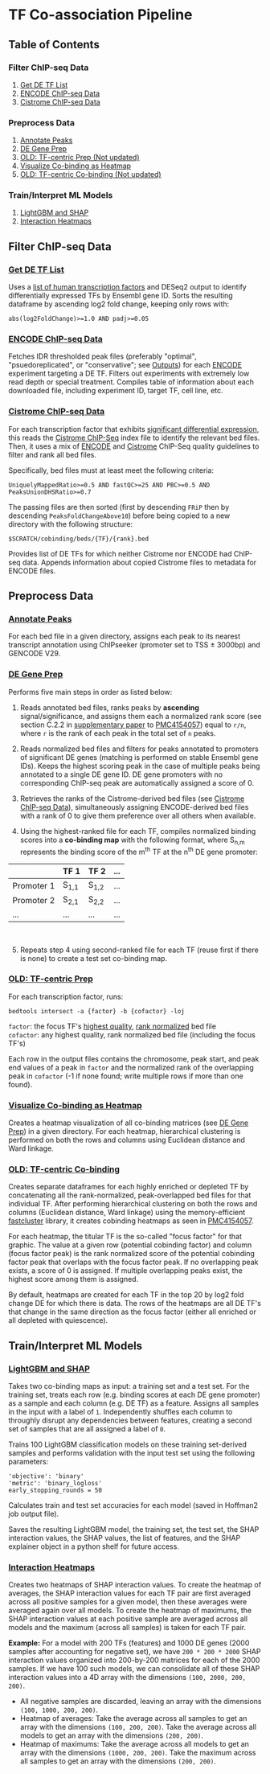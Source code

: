 # **TF Co-association Pipeline**

## **Table of Contents**
### Filter ChIP-seq Data
1. [Get DE TF List](#get-de-tf-list)
1. [ENCODE ChIP-seq Data](#encode-chip-seq-data)
1. [Cistrome ChIP-seq Data](#de-tfs-chip-seq-data)

### Preprocess Data
1. [Annotate Peaks](#annotate-peaks)
1. [DE Gene Prep](#de-gene-prep)
1. [OLD: TF-centric Prep (Not updated)](#tf-centric-approach)
1. [Visualize Co-binding as Heatmap](#Visualize-Co-binding-as-Heatmap)
1. [OLD: TF-centric Co-binding (Not updated)](#old:-tf-centric-co-binding)

### Train/Interpret ML Models
1. [LightGBM and SHAP](#lightgbm-and-shap)
1. [Interaction Heatmaps](#interaction-heatmaps)


## **Filter ChIP-seq Data**
### [**Get DE TF List**](getBeds/mergeDEandTF.R)

Uses a [list of human transcription factors](http://humantfs.ccbr.utoronto.ca/download.php) and DESeq2 output to identify differentially expressed TFs by Ensembl gene ID. Sorts the resulting dataframe by ascending log2 fold change, keeping only rows with:  

    abs(log2FoldChange)>=1.0 AND padj>=0.05

### [**ENCODE ChIP-seq Data**](getBeds/encode.py)

Fetches IDR thresholded peak files (preferably "optimal", "psuedoreplicated", or "conservative"; see [Outputs](https://www.encodeproject.org/chip-seq/transcription_factor/#outputs)) for each [ENCODE](https://www.encodeproject.org/) experiment targeting a DE TF. Filters out experiments with extremely low read depth or special treatment. Compiles table of information about each downloaded file, including experiment ID, target TF, cell line, etc.

### [**Cistrome ChIP-seq Data**](getBeds/qualityBeds.R)

For each transcription factor that exhibits [significant differential expression](#get-de-tf-list), this reads the [Cistrome ChIP-Seq](http://cistrome.org/db) index file to identify the relevant bed files. Then, it uses a mix of [ENCODE](https://www.encodeproject.org/data-standards/terms/) and [Cistrome](http://cistrome.org/db/#/about) ChIP-Seq quality guidelines to filter and rank all bed files. 

Specifically, bed files must at least meet the following criteria:

    UniquelyMappedRatio>=0.5 AND fastQC>=25 AND PBC>=0.5 AND PeaksUnionDHSRatio>=0.7 

The passing files are then sorted (first by descending `FRiP` then by descending `PeaksFoldChangeAbove10`) before being copied to a new directory with the following structure:

    $SCRATCH/cobinding/beds/{TF}/{rank}.bed

Provides list of DE TFs for which neither Cistrome nor ENCODE had ChIP-seq data. Appends information about copied Cistrome files to metadata for ENCODE files.


## **Preprocess Data**

### [**Annotate Peaks**](preprocess/peakAnno.R)
For each bed file in a given directory, assigns each peak to its nearest transcript annotation using ChIPseeker (promoter set to TSS &#xb1; 3000bp) and GENCODE V29.

### [**DE Gene Prep**](preprocess/prep.py)
Performs five main steps in order as listed below:

1. Reads annotated bed files, ranks peaks by **ascending** signal/significance, and assigns them each a normalized rank score (see section C.2.2 in [supplementary paper](https://www.ncbi.nlm.nih.gov/pmc/articles/PMC4154057/bin/NIHMS541492-supplement-Supplementary_Material.pdf) to [PMC4154057](https://www.ncbi.nlm.nih.gov/pmc/articles/PMC4154057/)) equal to `r/n`, where `r` is the rank of each peak in the total set of `n` peaks.

1. Reads normalized bed files and filters for peaks annotated to promoters of significant DE genes (matching is performed on stable Ensembl gene IDs). Keeps the highest scoring peak in the case of multiple peaks being annotated to a single DE gene ID. DE gene promoters with no corresponding ChIP-seq peak are automatically assigned a score of 0.

1. Retrieves the ranks of the Cistrome-derived bed files (see [Cistrome ChIP-seq Data](#cistrome-ChIP-seq-Data)), simultaneously assigning ENCODE-derived bed files with a rank of 0 to give them preference over all others when available.

1. Using the highest-ranked file for each TF, compiles normalized binding scores into a **co-binding map** with the following format, where S<sub>n,m</sub> represents the binding score of the m<sup>th</sup> TF at the n<sup>th</sup> DE gene promoter:
<center>

&nbsp;     | TF 1            | TF 2            | ...
-----------|-----------------|-----------------|----
Promoter 1 | S<sub>1,1</sub> | S<sub>1,2</sub> | ...
Promoter 2 | S<sub>2,1</sub> | S<sub>2,2</sub> | ...
...        | ...             | ...             | ...

</center>
&nbsp;  

5. Repeats step 4 using second-ranked file for each TF (reuse first if there is none) to create a test set co-binding map.

### [**OLD**: TF-centric Prep](preprocess/peakOverlap.py)

For each transcription factor, runs:

    bedtools intersect -a {factor} -b {cofactor} -loj

`factor`: the focus TF's [highest quality](#qualityBedsR), [rank normalized](#normalizepy) bed file  
`cofactor`: any highest quality, rank normalized bed file (including the focus TF's)

Each row in the output files contains the chromosome, peak start, and peak end values of a peak in `factor` and the normalized rank of the overlapping peak in `cofactor` (-1 if none found; write multiple rows if more than one found).

### [**Visualize Co-binding as Heatmap**](cobindMaps/cobindMap.r)
Creates a heatmap visualization of all co-binding matrices (see [DE Gene Prep](#DE-gene-prep)) in a given directory. For each heatmap, hierarchical clustering is performed on both the rows and columns using Euclidean distance and Ward linkage.

### [**OLD**: TF-centric Co-binding](cobindMaps/cobindOld.R)
Creates separate dataframes for each highly enriched or depleted TF by concatenating all the rank-normalized, peak-overlapped bed files for that individual TF. After performing hierarchical clustering on both the rows and columns (Euclidean distance, Ward linkage) using the memory-efficient [fastcluster](http://danifold.net/fastcluster.html) library, it creates cobinding heatmaps as seen in [PMC4154057](https://www.ncbi.nlm.nih.gov/pmc/articles/PMC4154057/). 

For each heatmap, the titular TF is the so-called "focus factor" for that graphic. The value at a given row (potential cobinding factor) and column (focus factor peak) is the rank normalized score of the potential cobinding factor peak that overlaps with the focus factor peak. If no overlapping peak exists, a score of 0 is assigned. If multiple overlapping peaks exist, the highest score among them is assigned.

By default, heatmaps are created for each TF in the top 20 by log2 fold change DE for which there is data. The rows of the heatmaps are all DE TF's that change in the same direction as the focus factor (either all enriched or all depleted with quiescence).


## **Train/Interpret ML Models**

### [**LightGBM and SHAP**](ml.py)
Takes two co-binding maps as input: a training set and a test set. For the training set, treats each row (e.g. binding scores at each DE gene promoter) as a sample and each column (e.g. DE TF) as a feature. Assigns all samples in the input with a label of `1`. Independently shuffles each column to throughly disrupt any dependencies between features, creating a second set of samples that are all assigned a label of `0`.

Trains 100 LightGBM classification models on these training set-derived samples and performs validation with the input test set using the following parameters:

    'objective': 'binary'
    'metric': 'binary_logloss'
    early_stopping_rounds = 50

Calculates train and test set accuracies for each model (saved in Hoffman2 job output file).

Saves the resulting LightGBM model, the training set, the test set, the SHAP interaction values, the SHAP values, the list of features, and the SHAP explainer object in a python shelf for future access.

### [**Interaction Heatmaps**](interactMap.py)

Creates two heatmaps of SHAP interaction values. To create the heatmap of averages, the SHAP interaction values for each TF pair are first averaged across all positive samples for a given model, then these averages were averaged again over all models. To create the heatmap of maximums, the SHAP interaction values at each positive sample are averaged across all models and the maximum (across all samples) is taken for each TF pair.

**Example:** For a model with 200 TFs (features) and 1000 DE genes (2000 samples after accounting for negative set), we have `200 * 200 * 2000` SHAP interaction values organized into 200-by-200 matrices for each of the 2000 samples. If we have 100 such models, we can consolidate all of these SHAP interaction values into a 4D array with the dimensions `(100, 2000, 200, 200)`. 

- All negative samples are discarded, leaving an array with the dimensions `(100, 1000, 200, 200)`.
- Heatmap of averages: Take the average across all samples to get an array with the dimensions `(100, 200, 200)`. Take the average across all models to get an array with the dimensions `(200, 200)`.
- Heatmap of maximums: Take the average across all models to get an array with the dimensions `(1000, 200, 200)`. Take the maximum across all samples to get an array with the dimensions `(200, 200)`.